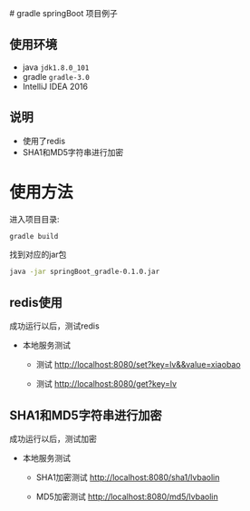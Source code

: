 ﻿﻿# gradle   springBoot  项目例子

## 使用环境
- java `jdk1.8.0_101`
- gradle `gradle-3.0`
- IntelliJ IDEA 2016

## 说明
- 使用了redis
- SHA1和MD5字符串进行加密

# 使用方法
进入项目目录:
```bash
gradle build
```
找到对应的jar包
```bash
java -jar springBoot_gradle-0.1.0.jar
```

## redis使用
成功运行以后，测试redis

- 本地服务测试

	- 测试 [http://localhost:8080/set?key=lv&&value=xiaobao](http://localhost:8080/set?key=lv&&value=xiaobao)

	- 测试 [http://localhost:8080/get?key=lv](http://localhost:8080/get?key=lv)

## SHA1和MD5字符串进行加密
成功运行以后，测试加密

- 本地服务测试

	- SHA1加密测试 [http://localhost:8080/sha1/lvbaolin](http://localhost:8080/sha1/lvbaolin)

	- MD5加密测试 [http://localhost:8080/md5/lvbaolin](http://localhost:8080/md5/lvbaolin)
